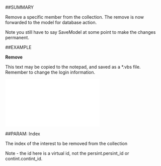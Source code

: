 

##SUMMARY


Remove a specific member from the collection. The remove is now forwarded to the model for database action.

Note you still have to say SaveModel at some point to make the changes permanent.



##EXAMPLE

**Remove**

This text may be copied to the notepad, and saved as a *.vbs file. Remember to change the login information.



![](../../Examples/vbs/SOInterests.Remove.vbs.txt)







##PARAM: Index


The index of the interest to be removed from the collection 
 
Note - the id here is a virtual id, not the persint.persint_id or contint.contint_id.





